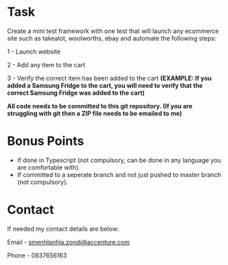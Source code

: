 # Task
Create a mini test framework with one test that will launch any ecommerce site such as takealot, woolworths, ebay and automate the following steps:

1 - Launch website

2 - Add any item to the cart

3 - Verify the correct item has been added to the cart
**(EXAMPLE: If you added a Samsung Fridge to the cart, you will need to verify that the correct Samsung Fridge was added to the cart)**

**All code needs to be committed to this git repository. (If you are struggling with git then a ZIP file needs to be emailed to me)**

# Bonus Points
- If done in Typescript (not compulsory, can be done in any language you are comfortable with).
- If committed to a seperate branch and not just pushed to master branch (not compulsory).

# Contact
If needed my contact details are below:

Email - sinenhlanhla.zondi@accenture.com

Phone - 0837656163